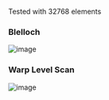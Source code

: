 Tested with 32768 elements
### Blelloch
![image](https://github.com/user-attachments/assets/d8b904d9-b804-4156-84a0-56d09e775336)

### Warp Level Scan
![image](https://github.com/user-attachments/assets/5cc39b73-1d32-4097-bcfd-f0f0032064a4)

